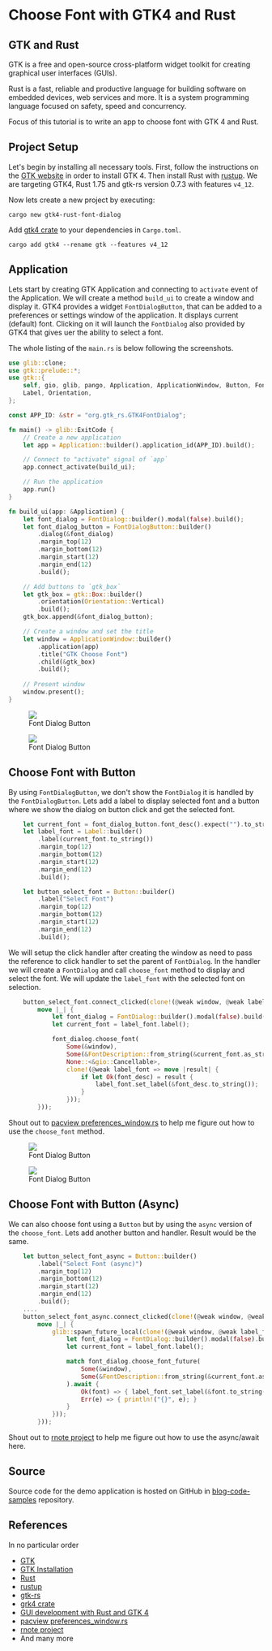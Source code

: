 # Choose Font with GTK4 and Rust

## GTK and Rust
GTK is a free and open-source cross-platform widget toolkit for creating graphical user interfaces (GUIs).

Rust is a fast, reliable and productive language for building software on embedded devices, web services and more. It is a system programming language focused on safety, speed and concurrency.

Focus of this tutorial is to write an app to choose font with GTK 4 and Rust.

## Project Setup
Let's begin by installing all necessary tools. First, follow the instructions on the [GTK website](https://www.gtk.org/docs/installations/) in order to install GTK 4. Then install Rust with [rustup](https://rustup.rs/). We are targeting GTK4, Rust 1.75 and gtk-rs version 0.7.3 with features `v4_12`.

Now lets create a new project by executing:
```
cargo new gtk4-rust-font-dialog
```

Add [gtk4 crate]() to your dependencies in `Cargo.toml`. 
```
cargo add gtk4 --rename gtk --features v4_12
```

## Application
Lets start by creating GTK Application and connecting to `activate` event of the Application. We will create a method `build_ui` to create a window and display it. GTK4 provides a widget `FontDialogButton`, that can be added to a preferences or settings window of the application. It displays current (default) font. Clicking on it will launch the `FontDialog` also provided by GTK4 that gives uer the ability to select a font.

The whole listing of the `main.rs` is below following the screenshots.

```rust
use glib::clone;
use gtk::prelude::*;
use gtk::{
    self, gio, glib, pango, Application, ApplicationWindow, Button, FontDialog, FontDialogButton,
    Label, Orientation,
};

const APP_ID: &str = "org.gtk_rs.GTK4FontDialog";

fn main() -> glib::ExitCode {
    // Create a new application
    let app = Application::builder().application_id(APP_ID).build();

    // Connect to "activate" signal of `app`
    app.connect_activate(build_ui);

    // Run the application
    app.run()
}

fn build_ui(app: &Application) {
    let font_dialog = FontDialog::builder().modal(false).build();
    let font_dialog_button = FontDialogButton::builder()
        .dialog(&font_dialog)
        .margin_top(12)
        .margin_bottom(12)
        .margin_start(12)
        .margin_end(12)
        .build();

    // Add buttons to `gtk_box`
    let gtk_box = gtk::Box::builder()
        .orientation(Orientation::Vertical)
        .build();
    gtk_box.append(&font_dialog_button);

    // Create a window and set the title
    let window = ApplicationWindow::builder()
        .application(app)
        .title("GTK Choose Font")
        .child(&gtk_box)
        .build();
        
    // Present window
    window.present();
}
```
<figure>
  <a href="images/01-font-dialog-button.png"><img src="images/01-font-dialog-button.png"></a>
  <figcaption>Font Dialog Button</figcaption>
</figure>

<figure>
  <a href="images/02-font-dialog.png"><img src="images/02-font-dialog.png"></a>
  <figcaption>Font Dialog Button</figcaption>
</figure>

## Choose Font with Button
By using `FontDialogButton`, we don't show the `FontDialog` it is handled by the `FontDialogButton`. Lets add a label to display selected font and a button where we show the dialog on button click and get the selected font.
```rust
    let current_font = font_dialog_button.font_desc().expect("").to_string();
    let label_font = Label::builder()
        .label(current_font.to_string())
        .margin_top(12)
        .margin_bottom(12)
        .margin_start(12)
        .margin_end(12)
        .build();

    let button_select_font = Button::builder()
        .label("Select Font")
        .margin_top(12)
        .margin_bottom(12)
        .margin_start(12)
        .margin_end(12)
        .build();
```

We will setup the click handler after creating the window as need to pass the reference to click handler to set the parent of `FontDialog`. In the handler we will create a `FontDialog` and call `choose_font` method to display and select the font. We will update the `label_font` with the selected font on selection.
```rust
    button_select_font.connect_clicked(clone!(@weak window, @weak label_font =>
        move |_| {
            let font_dialog = FontDialog::builder().modal(false).build();
            let current_font = label_font.label();

            font_dialog.choose_font(
                Some(&window),
                Some(&FontDescription::from_string(&current_font.as_str())),
                None::<&gio::Cancellable>,
                clone!(@weak label_font => move |result| {
                    if let Ok(font_desc) = result {
                        label_font.set_label(&font_desc.to_string());
                    }
                }));
        }));
```
Shout out to [pacview preferences_window.rs](https://github.com/drakkar1969/pacview/blob/master/src/preferences_window.rs#L208) to help me figure out how to use the `choose_font` method.

<figure>
  <a href="images/03-button-select-font.png"><img src="images/03-button-select-font.png"></a>
  <figcaption>Font Dialog Button</figcaption>
</figure>

<figure>
  <a href="images/04-selected-font.png"><img src="images/04-selected-font.png"></a>
  <figcaption>Font Dialog Button</figcaption>
</figure>

## Choose Font with Button (Async)
We can also choose font using a `Button` but by using the `async` version of the `choose_font`. Lets add another button and handler. Result would be the same.

```rust
    let button_select_font_async = Button::builder()
        .label("Select Font (async)")
        .margin_top(12)
        .margin_bottom(12)
        .margin_start(12)
        .margin_end(12)
        .build();
    ....
    button_select_font_async.connect_clicked(clone!(@weak window, @weak label_font =>
        move |_| {
            glib::spawn_future_local(clone!(@weak window, @weak label_font => async move {
                let font_dialog = FontDialog::builder().modal(false).build();
                let current_font = label_font.label();

                match font_dialog.choose_font_future(
                    Some(&window),
                    Some(&FontDescription::from_string(&current_font.as_str())),
                ).await {
                    Ok(font) => { label_font.set_label(&font.to_string()); }
                    Err(e) => { println!("{}", e); }
                }
            }));
        }));
```
Shout out to [rnote project](https://github.com/flxzt/rnote/blob/main/crates/rnote-ui/src/penssidebar/typewriterpage.rs#L124) to help me figure out how to use the async/await here.

## Source
Source code for the demo application is hosted on GitHub in [blog-code-samples](https://github.com/kashifsoofi/blog-code-samples/tree/main/gtk4-rust-font-dialog) repository.

## References
In no particular order
* [GTK](https://www.gtk.org/)
* [GTK Installation](https://www.gtk.org/docs/installations/)
* [Rust](https://www.rust-lang.org/)
* [rustup](https://rustup.rs/)
* [gtk-rs](https://gtk-rs.org/)
* [grk4 crate](https://crates.io/crates/gtk4)
* [GUI development with Rust and GTK 4](https://gtk-rs.org/gtk4-rs/stable/latest/book/)
* [pacview preferences_window.rs](https://github.com/drakkar1969/pacview/blob/master/src/preferences_window.rs#L208)
* [rnote project](https://github.com/flxzt/rnote/blob/main/crates/rnote-ui/src/penssidebar/typewriterpage.rs#L124)
* And many more